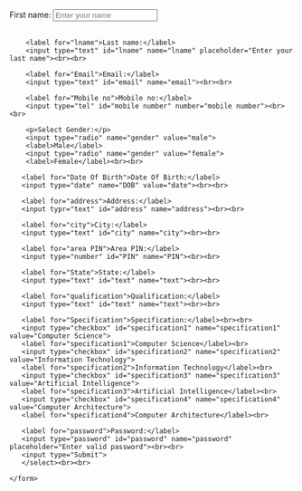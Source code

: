 <!DOCTYPE html>
<html lang="en">
<head>
    <meta charset="UTF-8">
    <meta name="viewport" content="width=device-width, initial-scale=1.0">
    <title>Registration form</title>
</head>
<body>
    <form method="post">
        <label for="fname">First name:</label>
        <input type="text" id="fname" name="fname" placeholder="Enter your name"><br><br>

        <label for="lname">Last name:</label>
        <input type="text" id="lname" name="lname" placeholder="Enter your last name"><br><br>

        <label for="Email">Email:</label>
        <input type="text" id="email" name="email"><br><br>
        
        <label for="Mobile no">Mobile no:</label>
        <input type="tel" id="mobile number" number="mobile number"><br><br>

        <p>Select Gender:</p>
        <input type="radio" name="gender" value="male">
        <label>Male</label>
        <input type="radio" name="gender" value="female">
        <label>Female</label><br><br>

       <label for="Date Of Birth">Date Of Birth:</label>
       <input type="date" name="DOB" value="date"><br><br>
       
       <label for="address">Address:</label>
       <input typr="text" id="address" name="address"><br><br>

       <label for="city">City:</label>
       <input type="text" id="city" name="city"><br><br>

       <label for="area PIN">Area PIN:</label>
       <input type="number" id="PIN" name="PIN"><br><br>

       <label for="State">State:</label>
       <input type="text" id="text" name="text"><br><br>

       <label for="qualification">Qualification:</label>
       <input type="text" id="text" name="text"><br><br>

       <label for="Specification">Specification:</label><br><br>
       <input type="checkbox" id="specification1" name="specification1" value="Computer Science">
       <label for="specification1">Computer Science</label><br>
       <input type="checkbox" id="specification2" name="specification2" value="Information Technology">
       <label for="specification2">Information Technology</label><br>
       <input type="checkbox" id="specification3" name="specification3" value="Artificial Intelligence">
       <label for="specification3">Artificial Intelligence</label><br>
       <input type="checkbox" id="specification4" name="specification4" value="Computer Architecture">
       <label for="specification4">Computer Architecture</label><br>

       <label for="password">Password:</label>
       <input type="password" id="password" name="password" placeholder="Enter valid password"><br><br>
       <input type="Submit">
       </select><br><br>
        
    </form>
</body>
</html>
